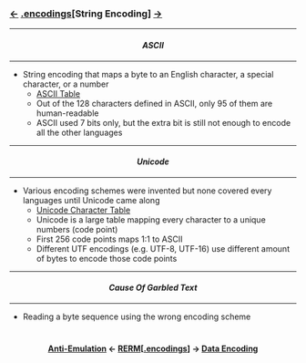 ### <a href="/contents/anti-analysis/Anti-Emulation.md"><-</a> [.encodings](encodings.md)[__String Encoding__] <a href="Data_Encoding.md">-></a>

---
#### *<p align='center'> ASCII </p>*
---
* String encoding that maps a byte to an English character, a special character, or a number
  * [ASCII Table](http://www.asciitable.com/)
  * Out of the 128 characters defined in ASCII, only 95 of them are human-readable
  * ASCII used 7 bits only, but the extra bit is still not enough to encode all the other languages

---
#### *<p align='center'> Unicode </p>*
---
* Various encoding schemes were invented but none covered every languages until Unicode came along
  * [Unicode Character Table](https://unicode-table.com/en/#control-character)
  * Unicode is a large table mapping every character to a unique numbers (code point) 
  * First 256 code points maps 1:1 to ASCII  
  * Different UTF encodings (e.g. UTF-8, UTF-16) use different amount of bytes to encode those code points

---
#### *<p align='center'> Cause Of Garbled Text </p>*
---
* Reading a byte sequence using the wrong encoding scheme

#
<strong><p align='center'><a href="/contents/anti-analysis/Anti-Emulation.md">Anti-Emulation</a> <- <a href="/README.md#-reverse-engineering-reference-manual-beta-">RERM</a>[<a href="encodings.md">.encodings</a>] -> <a href="Data_Encoding.md">Data Encoding</a></p></strong>

